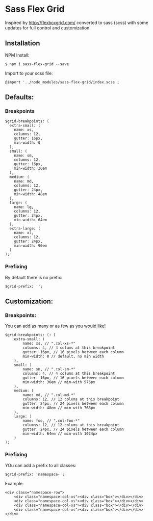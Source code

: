 # Sass Flex Grid

Inspired by http://flexboxgrid.com/ converted to sass (scss) with some updates for full control and customization.

## Installation

NPM Install:

```
$ npm i sass-flex-grid --save
```

Import to your scss file:

```
@import '../node_modules/sass-flex-grid/index.scss';
```

## Defaults:

### Breakpoints

```
$grid-breakpoints: (
  extra-small: (
    name: xs,
    columns: 12,
    gutter: 16px,
    min-width: 0
  ),
  small: (
    name: sm,
    columns: 12,
    gutter: 16px,
    min-width: 36em
  ),
  medium: (
    name: md,
    columns: 12,
    gutter: 24px,
    min-width: 48em
  ),
  large: (
    name: lg,
    columns: 12,
    gutter: 24px,
    min-width: 64em
  ),
  extra-large: (
    name: xl,
    columns: 12,
    gutter: 24px,
    min-width: 90em
  )
);
```

### Prefixing

By default there is no prefix:

```
$grid-prefix: '';
```

## Customization:

### Breakpoints:

You can add as many or as few as you would like!

```
$grid-breakpoints: (: (
	extra-small: (
		name: xs, // ".col-xs-*"
		columns: 4, // 4 colums at this breakpoint
		gutter: 16px, // 16 pixels between each column
		min-width: 0 // default, no min width
	),
	small: (
		name: sm, // ".col-sm-*"
		columns: 4, // 4 colums at this breakpoint
		gutter: 16px, // 16 pixels between each column
		min-width: 36em // min-with 576px
	),
	medium: (
		name: md, // ".col-md-*"
		columns: 12, // 12 colums at this breakpoint
		gutter: 24px, // 24 pixels between each column
		min-width: 48em // min-with 768px
	),
	large: (
		name: foo, // ".col-foo-*"
		columns: 12, // 12 colums at this breakpoint
		gutter: 24px, // 24 pixels between each column
		min-width: 64em // min-with 1024px
	)
);
```


### Prefixing

YOu can add a prefix to all classes:

```
$grid-prefix: 'namespace-';
```

Example:

```
<div class="namespace-row">
	<div class="namespace-col-xs"><div class="box"></div></div>
	<div class="namespace-col-xs"><div class="box"></div></div>
	<div class="namespace-col-xs"><div class="box"></div></div>
	<div class="namespace-col-xs"><div class="box"></div></div>
</div>
```
